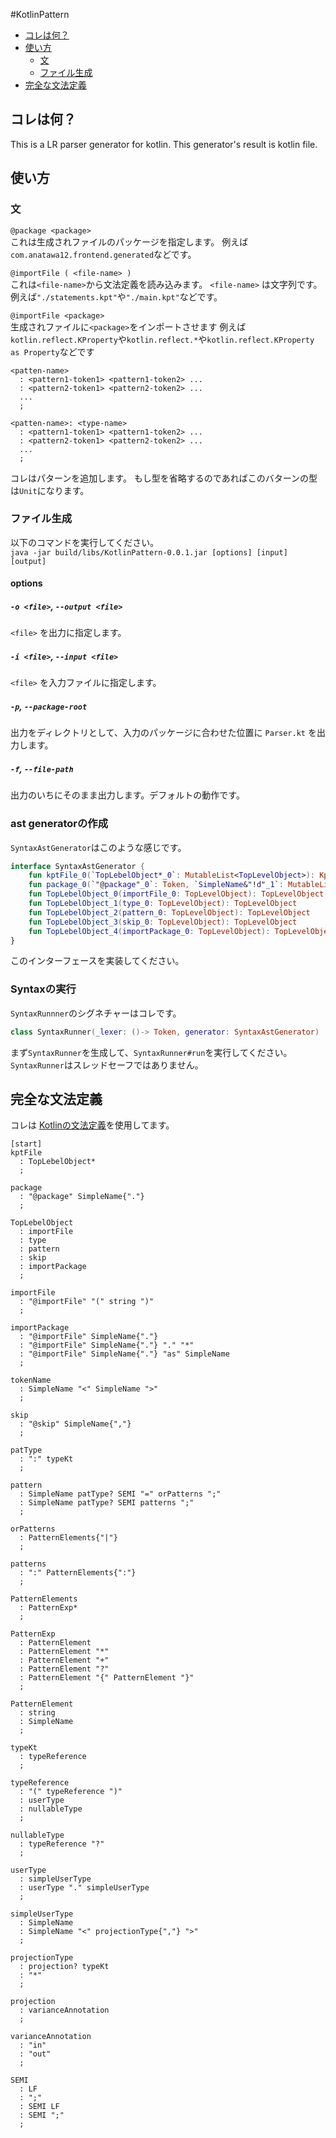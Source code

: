#KotlinPattern

* [コレは何？](#コレは何？)
* [使い方](#使い方)
  * [文](文)
  * [ファイル生成](#ファイル生成)
* [完全な文法定義](#完全な文法定義)

## コレは何？
This is a LR parser generator for kotlin.
This generator's result is kotlin file.

## 使い方
### 文
`@package <package>`<br/>
これは生成されファイルのパッケージを指定します。
例えば`com.anatawa12.frontend.generated`などです。

`@importFile ( <file-name> )` <br/>
これは`<file-name>`から文法定義を読み込みます。
`<file-name>` は文字列です。
例えば`"./statements.kpt"`や`"./main.kpt"`などです。

`@importFile <package>` <br/>
生成されファイルに`<package>`をインポートさせます
例えば`kotlin.reflect.KProperty`や`kotlin.reflect.*`や`kotlin.reflect.KProperty as Property`などです

```
<patten-name>
  : <pattern1-token1> <pattern1-token2> ...
  : <pattern2-token1> <pattern2-token2> ...
  ...
  ;
```
```
<patten-name>: <type-name>
  : <pattern1-token1> <pattern1-token2> ...
  : <pattern2-token1> <pattern2-token2> ...
  ...
  ;
```
コレはパターンを追加します。
もし型を省略するのであればこのバターンの型は`Unit`になります。

### ファイル生成
以下のコマンドを実行してください。 <br />
`java -jar build/libs/KotlinPattern-0.0.1.jar [options] [input] [output]`
#### options
##### `-o <file>`, `--output <file>`
`<file>` を出力に指定します。
##### `-i <file>`, `--input <file>`
`<file>` を入力ファイルに指定します。
##### `-p`, `--package-root`
出力をディレクトリとして、入力のパッケージに合わせた位置に `Parser.kt` を出力します。
##### `-f`, `--file-path`
出力のいちにそのまま出力します。デフォルトの動作です。


### ast generatorの作成
`SyntaxAstGenerator`はこのような感じです。
```kotlin
interface SyntaxAstGenerator {
	fun kptFile_0(`TopLebelObject*_0`: MutableList<TopLevelObject>): Kpt
	fun package_0(`"@package"_0`: Token, `SimpleName&"!d"_1`: MutableList<Token>): Package
	fun TopLebelObject_0(importFile_0: TopLevelObject): TopLevelObject
	fun TopLebelObject_1(type_0: TopLevelObject): TopLevelObject
	fun TopLebelObject_2(pattern_0: TopLevelObject): TopLevelObject
	fun TopLebelObject_3(skip_0: TopLevelObject): TopLevelObject
	fun TopLebelObject_4(importPackage_0: TopLevelObject): TopLevelObject
}
```
このインターフェースを実装してください。

### Syntaxの実行
`SyntaxRunnner`のシグネチャーはコレです。
```kotlin
class SyntaxRunner(_lexer: ()-> Token, generator: SyntaxAstGenerator)
```
まず`SyntaxRunner`を生成して、`SyntaxRunner#run`を実行してください。
`SyntaxRunner`はスレッドセーフではありません。

## 完全な文法定義 
コレは [Kotlinの文法定義](https://kotlinlang.org/docs/reference/grammar.html)を使用してます。
```
[start]
kptFile
  : TopLebelObject*
  ;

package
  : "@package" SimpleName{"."}
  ;

TopLebelObject
  : importFile
  : type
  : pattern
  : skip
  : importPackage
  ;

importFile
  : "@importFile" "(" string ")"
  ;

importPackage
  : "@importFile" SimpleName{"."}
  : "@importFile" SimpleName{"."} "." "*"
  : "@importFile" SimpleName{"."} "as" SimpleName
  ;

tokenName
  : SimpleName "<" SimpleName ">"
  ;

skip
  : "@skip" SimpleName{","}
  ;

patType
  : ":" typeKt
  ;

pattern
  : SimpleName patType? SEMI "=" orPatterns ";"
  : SimpleName patType? SEMI patterns ";"
  ;

orPatterns
  : PatternElements{"|"}
  ;

patterns
  : ":" PatternElements{":"}
  ;

PatternElements
  : PatternExp*
  ;

PatternExp
  : PatternElement
  : PatternElement "*"
  : PatternElement "+"
  : PatternElement "?"
  : PatternElement "{" PatternElement "}"
  ;

PatternElement
  : string
  : SimpleName
  ;

typeKt
  : typeReference
  ;

typeReference
  : "(" typeReference ")"
  : userType
  : nullableType
  ;

nullableType
  : typeReference "?"
  ;

userType
  : simpleUserType
  : userType "." simpleUserType
  ;

simpleUserType
  : SimpleName
  : SimpleName "<" projectionType{","} ">"
  ;

projectionType
  : projection? typeKt
  : "*"
  ;

projection
  : varianceAnnotation
  ;

varianceAnnotation
  : "in"
  : "out"
  ;

SEMI
  : LF
  : ";"
  : SEMI LF
  : SEMI ";"
  ;
```